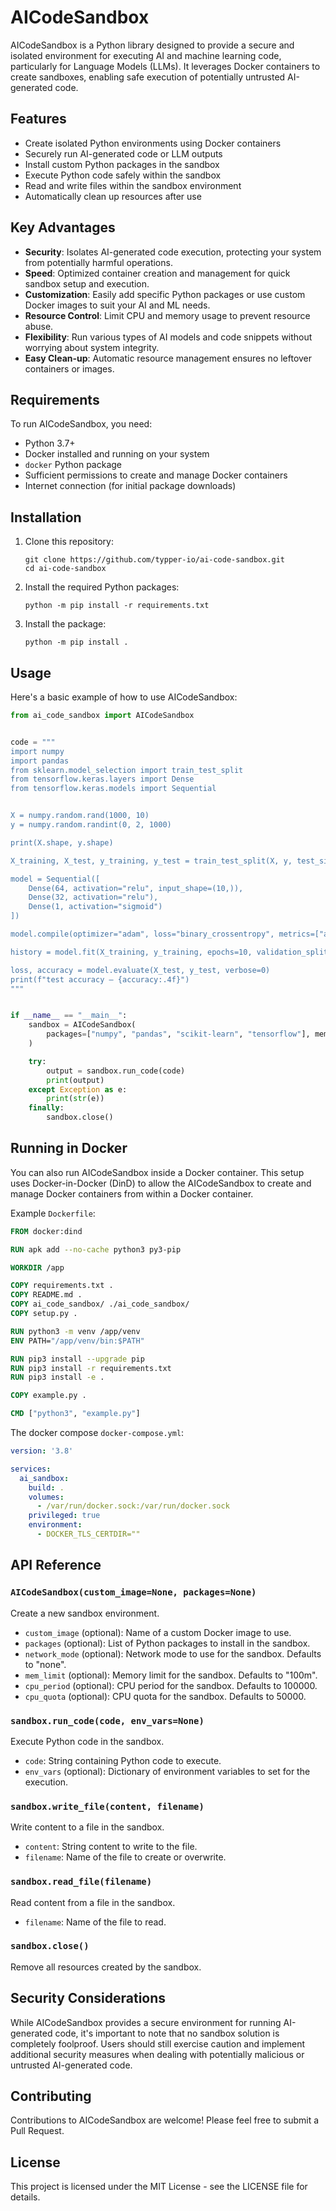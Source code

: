 # AICodeSandbox

AICodeSandbox is a Python library designed to provide a secure and isolated environment for executing AI and machine learning code, particularly for Language Models (LLMs). It leverages Docker containers to create sandboxes, enabling safe execution of potentially untrusted AI-generated code.

## Features

- Create isolated Python environments using Docker containers
- Securely run AI-generated code or LLM outputs
- Install custom Python packages in the sandbox
- Execute Python code safely within the sandbox
- Read and write files within the sandbox environment
- Automatically clean up resources after use

## Key Advantages

- **Security**: Isolates AI-generated code execution, protecting your system from potentially harmful operations.
- **Speed**: Optimized container creation and management for quick sandbox setup and execution.
- **Customization**: Easily add specific Python packages or use custom Docker images to suit your AI and ML needs.
- **Resource Control**: Limit CPU and memory usage to prevent resource abuse.
- **Flexibility**: Run various types of AI models and code snippets without worrying about system integrity.
- **Easy Clean-up**: Automatic resource management ensures no leftover containers or images.

## Requirements

To run AICodeSandbox, you need:

- Python 3.7+
- Docker installed and running on your system
- `docker` Python package
- Sufficient permissions to create and manage Docker containers
- Internet connection (for initial package downloads)

## Installation

1. Clone this repository:
   ```
   git clone https://github.com/typper-io/ai-code-sandbox.git
   cd ai-code-sandbox
   ```

2. Install the required Python packages:
   ```
   python -m pip install -r requirements.txt
   ```

3. Install the package:
   ```
   python -m pip install .
   ```

## Usage

Here's a basic example of how to use AICodeSandbox:

```python
from ai_code_sandbox import AICodeSandbox


code = """
import numpy
import pandas
from sklearn.model_selection import train_test_split
from tensorflow.keras.layers import Dense
from tensorflow.keras.models import Sequential


X = numpy.random.rand(1000, 10)
y = numpy.random.randint(0, 2, 1000)

print(X.shape, y.shape)

X_training, X_test, y_training, y_test = train_test_split(X, y, test_size=0.2)

model = Sequential([
    Dense(64, activation="relu", input_shape=(10,)),
    Dense(32, activation="relu"),
    Dense(1, activation="sigmoid")
])

model.compile(optimizer="adam", loss="binary_crossentropy", metrics=["accuracy"])

history = model.fit(X_training, y_training, epochs=10, validation_split=0.2, verbose=0)

loss, accuracy = model.evaluate(X_test, y_test, verbose=0)
print(f"test accuracy — {accuracy:.4f}")
"""


if __name__ == "__main__":
    sandbox = AICodeSandbox(
        packages=["numpy", "pandas", "scikit-learn", "tensorflow"], mem_limit="1g"
    )

    try:        
        output = sandbox.run_code(code)
        print(output)
    except Exception as e:
        print(str(e))
    finally:
        sandbox.close()
```

## Running in Docker

You can also run AICodeSandbox inside a Docker container. This setup uses Docker-in-Docker (DinD) to allow the AICodeSandbox to create and manage Docker containers from within a Docker container.

Example `Dockerfile`:

```dockerfile
FROM docker:dind

RUN apk add --no-cache python3 py3-pip

WORKDIR /app

COPY requirements.txt .
COPY README.md .
COPY ai_code_sandbox/ ./ai_code_sandbox/
COPY setup.py .

RUN python3 -m venv /app/venv
ENV PATH="/app/venv/bin:$PATH"

RUN pip3 install --upgrade pip
RUN pip3 install -r requirements.txt
RUN pip3 install -e .

COPY example.py .

CMD ["python3", "example.py"]
```

The docker compose `docker-compose.yml`:

```yml
version: '3.8'

services:
  ai_sandbox:
    build: .
    volumes:
      - /var/run/docker.sock:/var/run/docker.sock
    privileged: true
    environment:
      - DOCKER_TLS_CERTDIR=""
```

## API Reference

### `AICodeSandbox(custom_image=None, packages=None)`

Create a new sandbox environment.

- `custom_image` (optional): Name of a custom Docker image to use.
- `packages` (optional): List of Python packages to install in the sandbox.
- `network_mode` (optional): Network mode to use for the sandbox. Defaults to "none".
- `mem_limit` (optional): Memory limit for the sandbox. Defaults to "100m".
- `cpu_period` (optional): CPU period for the sandbox. Defaults to 100000.
- `cpu_quota` (optional): CPU quota for the sandbox. Defaults to 50000.

### `sandbox.run_code(code, env_vars=None)`

Execute Python code in the sandbox.

- `code`: String containing Python code to execute.
- `env_vars` (optional): Dictionary of environment variables to set for the execution.

### `sandbox.write_file(content, filename)`

Write content to a file in the sandbox.

- `content`: String content to write to the file.
- `filename`: Name of the file to create or overwrite.

### `sandbox.read_file(filename)`

Read content from a file in the sandbox.

- `filename`: Name of the file to read.

### `sandbox.close()`

Remove all resources created by the sandbox.

## Security Considerations

While AICodeSandbox provides a secure environment for running AI-generated code, it's important to note that no sandbox solution is completely foolproof. Users should still exercise caution and implement additional security measures when dealing with potentially malicious or untrusted AI-generated code.

## Contributing

Contributions to AICodeSandbox are welcome! Please feel free to submit a Pull Request.

## License

This project is licensed under the MIT License - see the LICENSE file for details.